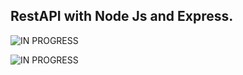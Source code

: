 ## RestAPI with Node Js and Express.
![IN PROGRESS](https://raw.githubusercontent.com/aheze/ProgressGif/main/Assets/GitHub/Examples/4EFA4E62-E533-4244-A469-27B771878CCF.gif)


![IN PROGRESS](https://media0.giphy.com/media/gizZvICXsQn2g6JajG/giphy.gif?cid=6c09b952wp4klljdm8iiegnniicy9p0no1ej942r3k1gzq06&rid=giphy.gif&ct=s)



